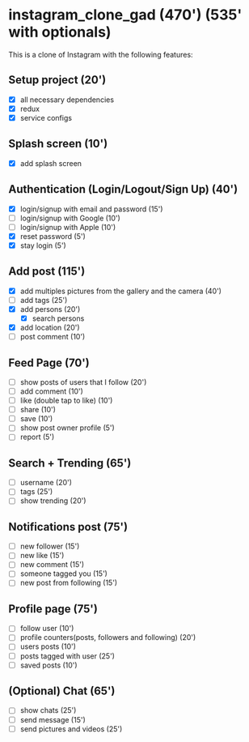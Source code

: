 # instagram_clone_gad (470') (535' with optionals)

This is a clone of Instagram with the following features:

## Setup project (20')
* [x] all necessary dependencies
* [x] redux
* [x] service configs

## Splash screen (10')
* [x] add splash screen

## Authentication (Login/Logout/Sign Up) (40')
  * [x] login/signup with email and password (15')
  * [ ] login/signup with Google (10')
  * [ ] login/signup with Apple (10')
  * [x] reset password (5')
  * [x] stay login (5')

## Add post (115')
 * [x] add multiples pictures from the gallery and the camera (40')
 * [ ] add tags (25')
 * [x] add persons (20')
      * [x] search persons
 * [x] add location (20')
 * [ ] post comment (10')

## Feed Page (70')
  * [ ] show posts of users that I follow (20')
  * [ ] add comment (10')
  * [ ] like (double tap to like) (10')
  * [ ] share (10')
  * [ ] save (10')
  * [ ] show post owner profile (5')
  * [ ] report (5')

## Search + Trending (65')
  * [ ] username (20')
  * [ ] tags (25')
  * [ ] show trending (20')

## Notifications post (75')
  * [ ] new follower (15')
  * [ ] new like (15')
  * [ ] new comment (15')
  * [ ] someone tagged you (15')
  * [ ] new post from following (15')

## Profile page (75')
  * [ ] follow user (10')
  * [ ] profile counters(posts, followers and following) (20')
  * [ ] users posts (10')
  * [ ] posts tagged with user (25')
  * [ ] saved posts (10')

## (Optional) Chat (65')
  * [ ] show chats (25')
  * [ ] send message (15')
  * [ ] send pictures and videos (25')